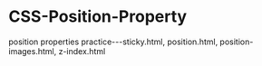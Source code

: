 # CSS-Position-Property
position properties practice---sticky.html, position.html, position-images.html, z-index.html
